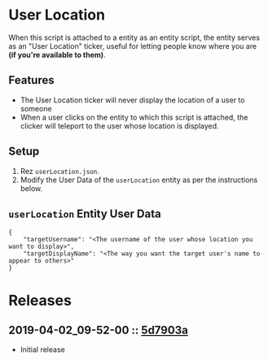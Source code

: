 # User Location
When this script is attached to a entity as an entity script, the entity serves as an "User Location" ticker, useful for letting people know where you are **(if you're available to them)**.

## Features
- The User Location ticker will never display the location of a user to someone 
- When a user clicks on the entity to which this script is attached, the clicker will teleport to the user whose location is displayed.

## Setup
1. Rez `userLocation.json`.
2. Modify the User Data of the `userLocation` entity as per the instructions below.

## `userLocation` Entity User Data
```
{
    "targetUsername": "<The username of the user whose location you want to display>",
    "targetDisplayName": "<The way you want the target user's name to appear to others>"
}
```

# Releases

## 2019-04-02_09-52-00 :: [5d7903a](https://github.com/highfidelity/hifi-content/commit/5d7903a)
- Initial release